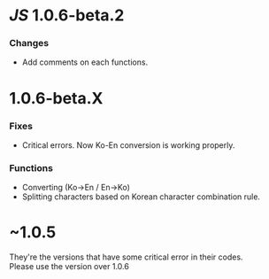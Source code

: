 # _JS_ 1.0.6-beta.2
### Changes
- Add comments on each functions.

# 1.0.6-beta.X
### Fixes
- Critical errors. Now Ko-En conversion is working properly.
### Functions
- Converting (Ko->En / En->Ko)
- Splitting characters based on Korean character combination rule.

# ~1.0.5
They're the versions that have some critical error in their codes.\
Please use the version over 1.0.6
